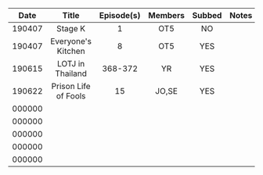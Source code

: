 
| Date   | Title                | Episode(s) | Members   | Subbed    | Notes | Link  |
|:-:     |:-:                   |:-:         |:-:        |:-:        |:-:    |:-:    |
| 190407 | Stage K              | 1          | OT5       | NO        |       |  |
| 190407 | Everyone's Kitchen   | 8          | OT5       | YES       |       |  |
| 190615 | LOTJ in Thailand     | 368-372    | YR        | YES       |       |  |
| 190622 | Prison Life of Fools | 15         | JO,SE     | YES       |       |  |
| 000000 |  |  |  |  |  |  |
| 000000 |  |  |  |  |  |  |
| 000000 |  |  |  |  |  |  |
| 000000 |  |  |  |  |  |  |
| 000000 |  |  |  |  |  |  |